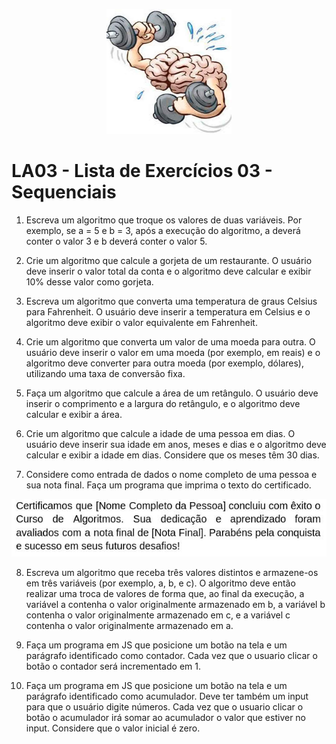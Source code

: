 <p align="center">
  <img src="./imagens/cerebro.png" alt="Cérebro" width="200" height="200">
</p>

#  LA03 - Lista de Exercícios 03 - Sequenciais

1) Escreva um algoritmo que troque os valores de duas variáveis. Por exemplo, se a = 5 e b = 3, após a execução do algoritmo, a deverá conter o valor 3 e b deverá conter o valor 5.

2) Crie um algoritmo que calcule a gorjeta de um restaurante. O usuário deve inserir o valor total da conta e o algoritmo deve calcular e exibir 10% desse valor como gorjeta.

3) Escreva um algoritmo que converta uma temperatura de graus Celsius para Fahrenheit. O usuário deve inserir a temperatura em Celsius e o algoritmo deve exibir o valor equivalente em Fahrenheit.

4) Crie um algoritmo que converta um valor de uma moeda para outra. O usuário deve inserir o valor em uma moeda (por exemplo, em reais) e o algoritmo deve converter para outra moeda (por exemplo, dólares), utilizando uma taxa de conversão fixa.

5) Faça um algoritmo que calcule a área de um retângulo. O usuário deve inserir o comprimento e a largura do retângulo, e o algoritmo deve calcular e exibir a área.

6) Crie um algoritmo que calcule a idade de uma pessoa em dias. O usuário deve inserir sua idade em anos, 
meses e dias e o algoritmo deve calcular e exibir a idade em dias. Considere que os meses têm 30 dias.

7) Considere como entrada de dados o nome completo de uma pessoa e sua nota final. Faça um programa que imprima o texto do certificado.


<p align="center">
  <img src="./imagens/L3ex10.jpg">
</p>

8) Escreva um algoritmo que receba três valores distintos e armazene-os em três variáveis (por exemplo, a, b, e c). O algoritmo deve então realizar uma troca de valores de forma que, ao final da execução, a variável a contenha o valor originalmente armazenado em b, a variável b contenha o valor originalmente armazenado em c, e a variável c contenha o valor originalmente armazenado em a.

9) Faça um programa em JS que posicione um botão na tela e um parágrafo identificado como contador. Cada vez que o usuario clicar o botão o contador será incrementado em 1.

10) Faça um programa em JS que posicione um botão na tela e um parágrafo identificado como acumulador. Deve ter também um input para que o usuário digite números. Cada vez que o usuario clicar o botão o acumulador irá somar ao acumulador o valor que estiver no input. Considere que o valor inicial é zero.